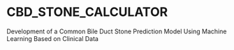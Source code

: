 # CBD_STONE_CALCULATOR
Development of a Common Bile Duct Stone Prediction Model Using Machine Learning Based on Clinical Data
